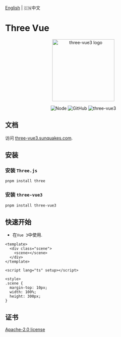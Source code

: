 [English](https://github.com/sunquakes/three-vue3/blob/main/README.md) | 🇨🇳中文

# Three Vue

<p align="center">
  <a href="https://three-vue3.sunquakes.com/" target="_blank" rel="noopener noreferrer">
    <img width="200" src="https://three-vue3.sunquakes.com/images/logo.png" alt="three-vue3 logo">
  </a>
</p>
<p align="center">
  <img src="https://img.shields.io/badge/node-%3E=22.13.0-brightgreen.svg?maxAge=2592000" alt="Node">
  <img alt="GitHub" src="https://img.shields.io/github/license/sunquakes/three-vue3?color=blue">
  <img alt="three-vue3" src="https://img.shields.io/github/v/release/sunquakes/three-vue3">
</p>

## 文档 

访问 [three-vue3.sunquakes.com](https://three-vue3.sunquakes.com).

## 安装

### 安装 `Three.js`

```bash
pnpm install three
```

### 安装 `three-vue3`

```bash
pnpm install three-vue3
```

## 快速开始

- 在`Vue 3`中使用.

```vue
<template>
  <div class="scene">
    <scene></scene>
  </div>
</template>

<script lang="ts" setup></script>

<style>
.scene {
  margin-top: 10px;
  width: 100%;
  height: 300px;
}
```

## 证书

[Apache-2.0 license](/LICENSE)
